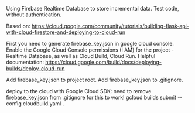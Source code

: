 Using Firebase Realtime Database to store incremental data. Test code, without authentication.

Based on: https://cloud.google.com/community/tutorials/building-flask-api-with-cloud-firestore-and-deploying-to-cloud-run

First you need to generate firebase_key.json in google cloud console. 
Enable the Google Cloud Console permissions (I AM) for the project - Realtime Database, as well as Cloud Build, Cloud Run. Helpful documentation: https://cloud.google.com/build/docs/deploying-builds/deploy-cloud-run

Add firebase_key.json to project root. 
Add firebase_key.json to .gitignore.

deploy to the cloud with Google Cloud SDK: 
need to remove firebase_key.json from .gitignore for this to work!
gcloud builds submit --config cloudbuild.yaml .